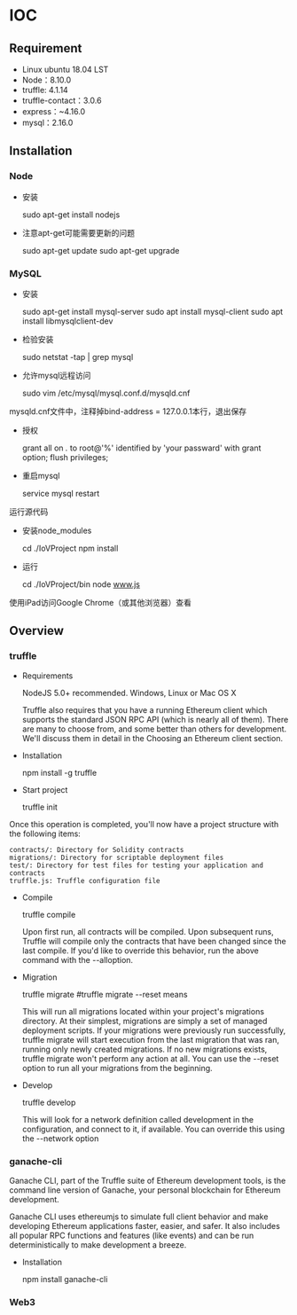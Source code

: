 # IOC
## Requirement

- Linux ubuntu 18.04 LST
- Node：8.10.0
- truffle: 4.1.14 
- truffle-contact：3.0.6
- express：~4.16.0
- mysql：2.16.0

## Installation

### Node

- 安装

    sudo apt-get install nodejs

- 注意apt-get可能需要更新的问题

    sudo apt-get update
    sudo apt-get upgrade

### MySQL

- 安装

    sudo apt-get install mysql-server
    sudo apt install mysql-client
    sudo apt install libmysqlclient-dev

- 检验安装

    sudo netstat -tap | grep mysql

- 允许mysql远程访问

    sudo vim /etc/mysql/mysql.conf.d/mysqld.cnf

mysqld.cnf文件中，注释掉bind-address = 127.0.0.1本行，退出保存

- 授权

    grant all on *.* to root@'%' identified by 'your passward' with grant option;
    flush privileges;

- 重启mysql

    service mysql restart

运行源代码

- 安装node_modules

    cd ./IoVProject
    npm install 

- 运行

    cd ./IoVProject/bin
    node www.js

使用iPad访问Google Chrome（或其他浏览器）查看


## Overview
### truffle

- Requirements

    NodeJS 5.0+ recommended.
    Windows, Linux or Mac OS X

  Truffle also requires that you have a running Ethereum client which supports the standard JSON RPC API (which is nearly all of them). There are many to choose from, and some better than others for development. We'll discuss them in detail in the Choosing an Ethereum client section.

- Installation

    npm install -g truffle

- Start project

    truffle init

Once this operation is completed, you'll now have a project structure with the following items:

    contracts/: Directory for Solidity contracts
    migrations/: Directory for scriptable deployment files
    test/: Directory for test files for testing your application and contracts
    truffle.js: Truffle configuration file

- Compile

    truffle compile

  Upon first run, all contracts will be compiled. Upon subsequent runs, Truffle will compile only the contracts that have been changed since the last compile. If you'd like to override this behavior, run the above command with the --alloption.

- Migration

    truffle migrate
    #truffle migrate --reset means 

  This will run all migrations located within your project's migrations directory. At their simplest, migrations are simply a set of managed deployment scripts. If your migrations were previously run successfully, truffle migrate will start execution from the last migration that was ran, running only newly created migrations. If no new migrations exists, truffle migrate won't perform any action at all. You can use the --reset option to run all your migrations from the beginning.

- Develop

    truffle develop 

  This will look for a network definition called development in the configuration, and connect to it, if available. You can override this using the --network <name> option

### ganache-cli

  Ganache CLI, part of the Truffle suite of Ethereum development tools, is the command line version of Ganache, your personal blockchain for Ethereum development.

  Ganache CLI uses ethereumjs to simulate full client behavior and make developing Ethereum applications faster, easier, and safer. It also includes all popular RPC functions and features (like events) and can be run deterministically to make development a breeze.

- Installation

    npm install ganache-cli



### Web3


